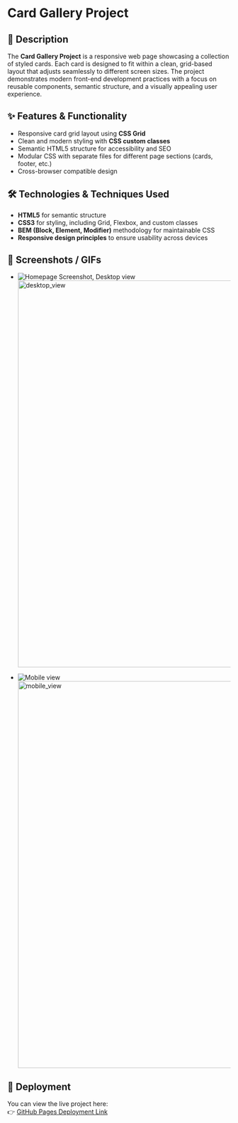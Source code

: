 # Card Gallery Project

## 📖 Description

The **Card Gallery Project** is a responsive web page showcasing a collection of styled cards. Each card is designed to fit within a clean, grid-based layout that adjusts seamlessly to different screen sizes. The project demonstrates modern front-end development practices with a focus on reusable components, semantic structure, and a visually appealing user experience.

## ✨ Features & Functionality

- Responsive card grid layout using **CSS Grid**
- Clean and modern styling with **CSS custom classes**
- Semantic HTML5 structure for accessibility and SEO
- Modular CSS with separate files for different page sections (cards, footer, etc.)
- Cross-browser compatible design

## 🛠️ Technologies & Techniques Used

- **HTML5** for semantic structure
- **CSS3** for styling, including Grid, Flexbox, and custom classes
- **BEM (Block, Element, Modifier)** methodology for maintainable CSS
- **Responsive design principles** to ensure usability across devices

## 📸 Screenshots / GIFs

- ![Homepage Screenshot, Desktop view](../assets/desktop_view.png)<img width="1547" height="872" alt="desktop_view" src="https://github.com/user-attachments/assets/ea98514e-1304-452f-b1e0-d3c9ce7924ba" />

- ![Mobile view](../assets/mobile_view.png)<img width="591" height="872" alt="mobile_view" src="https://github.com/user-attachments/assets/19955e9c-c7fb-4111-9b3d-01a6df08e7a5" />


## 🚀 Deployment

You can view the live project here:  
👉 [GitHub Pages Deployment Link](https://ponchopetz.github.io/se_project_spots/)
